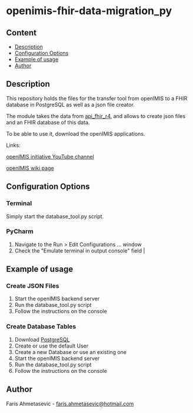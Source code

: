 # openimis-fhir-data-migration_py


## Content
* [Description](#description)
* [Configuration Options](#configuration-options)
* [Example of usage](#example-of-usage)
* [Author](#author)


## Description
This repository holds the files for the transfer tool from openIMIS to a FHIR database in PostgreSQL as well as a json file creator. 

The module takes the data from [api_fhir_r4](http://localhost:8000/api_fhir_r4/), 
and allows to create json files and an FHIR database of this data.

To be able to use it, download the openIMIS applications.

Links:

[openIMIS initiative YouTube channel](https://www.youtube.com/channel/UCujhZgz_6EFihAvYT_tD34Q)

[openIMIS wiki page](https://openimis.atlassian.net/wiki/spaces/OP/pages/786104344/Installation+and+Country+Localisation) 

## Configuration Options


### Terminal
Simply start the database_tool.py script.



### PyCharm
1. Navigate to the Run > Edit Configurations ... window
2. Check the "Emulate terminal in output console" field                                                                                                                                                                                                                                                                                                                               |


## Example of usage


### Create JSON Files
1. Start the openIMIS backend server
2. Run the database_tool.py script
3. Follow the instructions on the console


### Create Database Tables
1. Download [PostgreSQL](https://www.postgresql.org/)
2. Create or use the default User 
3. Create a new Database or use an existing one
4. Start the openIMIS backend server
5. Run the database_tool.py script
6. Follow the instructions on the console

## Author
Faris Ahmetasevic - faris.ahmetasevic@hotmail.com
